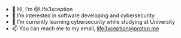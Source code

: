 - 👋 Hi, I’m @Life3xception
- 👀 I’m interested in software developing and cybersecurity
- 🌱 I’m currently learning cybersecurity while studying at University
- 📫 You can reach me to my email, life3xception@proton.me

<!---
Life3xception/Life3xception is a ✨ special ✨ repository because its `README.md` (this file) appears on your GitHub profile.
You can click the Preview link to take a look at your changes.
--->
